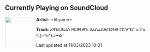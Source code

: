 ## Currently Playing on SoundCloud

[<img align="left" width="100" src="https://i1.sndcdn.com/artworks-YyaWBsUqHizSmDfg-nUTrKQ-t500x500.jpg">](https://soundcloud.com/potionghost/dancefloor-level-2)

**Artist**: ✧lil yume✧ 

**Track**: ᏗᏒᏖᏋᏕᎥᏗᏁ ᏒᏋᏕᎧᏒᏖ ᎴᏗᏁፈᏋᎦᏝᎧᎧᏒ ᏝᏋᏉᏋᏝ ≋２≋ ଘ(∩^o^)⊃━☆゜

Last updated at 11/03/2023 10:01

